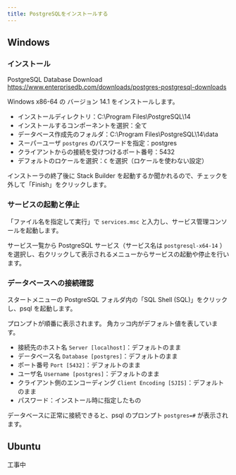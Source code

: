 ```yaml
---
title: PostgreSQLをインストールする
---
```


## Windows

### インストール

PostgreSQL Database Download  
<https://www.enterprisedb.com/downloads/postgres-postgresql-downloads>

Windows x86-64 の バージョン 14.1 をインストールします。

- インストールディレクトリ：C:\Program Files\PostgreSQL\14
- インストールするコンポーネントを選択：全て
- データベース作成先のフォルダ：C:\Program Files\PostgreSQL\14\data
- スーパーユーザ `postgres` のパスワードを指定：postgres
- クライアントからの接続を受けつけるポート番号：5432
- デフォルトのロケールを選択：`C` を選択（ロケールを使わない設定）

インストーラの終了後に Stack Builder を起動するか聞かれるので、チェックを外して「Finish」をクリックします。

### サービスの起動と停止

「ファイル名を指定して実行」で `services.msc` と入力し、サービス管理コンソールを起動します。

サービス一覧から PostgreSQL サービス（サービス名は `postgresql-x64-14` ）を選択し、右クリックして表示されるメニューからサービスの起動や停止を行います。

### データベースへの接続確認

スタートメニューの PostgreSQL フォルダ内の「SQL Shell (SQL)」をクリックし、psql を起動します。

プロンプトが順番に表示されます。
角カッコ内がデフォルト値を表しています。

- 接続先のホスト名 `Server [localhost]`：デフォルトのまま
- データベース名 `Database [postgres]`：デフォルトのまま
- ポート番号 `Port [5432]`：デフォルトのまま
- ユーザ名 `Username [postgres]`：デフォルトのまま
- クライアント側のエンコーディング `Client Encoding [SJIS]`：デフォルトのまま
- パスワード：インストール時に指定したもの

データベースに正常に接続できると、psql のプロンプト `postgres=#` が表示されます。

## Ubuntu

工事中
